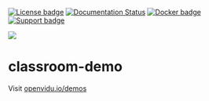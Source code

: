 [![License badge](https://img.shields.io/badge/license-Apache2-orange.svg)](http://www.apache.org/licenses/LICENSE-2.0)
[![Documentation Status](https://readthedocs.org/projects/openviduio-docs/badge/?version=stable)](https://docs.openvidu.io/en/stable/?badge=stable)
[![Docker badge](https://img.shields.io/docker/pulls/fiware/orion.svg)](https://hub.docker.com/r/openvidu/classroom-demo/)
[![Support badge](https://img.shields.io/badge/support-sof-yellowgreen.svg)](https://groups.google.com/forum/#!forum/openvidu)

[![][OpenViduLogo]](http://openvidu.io)

classroom-demo
===

Visit [openvidu.io/demos](http://openvidu.io/demos#4)

[OpenViduLogo]: https://secure.gravatar.com/avatar/5daba1d43042f2e4e85849733c8e5702?s=120
